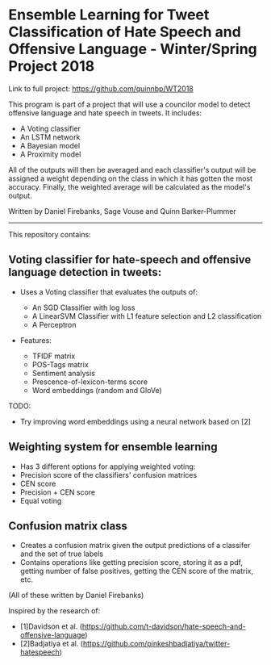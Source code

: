 # Ensemble Learning for Tweet Classification of Hate Speech and Offensive Language - Winter/Spring Project 2018

Link to full project: https://github.com/quinnbp/WT2018 

This program is part of a project that will use a councilor model to detect offensive language and hate speech in tweets. It includes:

  - A Voting classifier
  - An LSTM network
  - A Bayesian model
  - A Proximity model
 
 All of the outputs will then be averaged and each classifier's output will be assigned a weight depending on the class in which it has gotten the most accuracy. Finally, the weighted average will be calculated as the model's output. 
 
Written by Daniel Firebanks, Sage Vouse and Quinn Barker-Plummer

------------------------------------------------------------------------------------------------------------------------------
This repository contains: 

## Voting classifier for hate-speech and offensive language detection in tweets:

  - Uses a Voting classifier that evaluates the outputs of:
    - An SGD Classifier with log loss
    - A LinearSVM Classifier with L1 feature selection and L2 classification
    - A Perceptron
  
  - Features:
    - TFIDF matrix
    - POS-Tags matrix
    - Sentiment analysis
    - Prescence-of-lexicon-terms score 
    - Word embeddings (random and GloVe)

TODO:
  - Try improving word embeddings using a neural network based on [2]
  
## Weighting system for ensemble learning

  - Has 3 different options for applying weighted voting:
  - Precision score of the classifiers' confusion matrices
  - CEN score 
  - Precision + CEN score
  - Equal voting

## Confusion matrix class

  - Creates a confusion matrix given the output predictions of a classifer and the set of true labels
  - Contains operations like getting precision score, storing it as a pdf, getting number of false positives, getting the CEN score of the matrix, etc.

(All of these written by Daniel Firebanks)

Inspired by the research of: 
  - [1]Davidson et al. (https://github.com/t-davidson/hate-speech-and-offensive-language) 
  - [2]Badjatiya et al. (https://github.com/pinkeshbadjatiya/twitter-hatespeech) 



